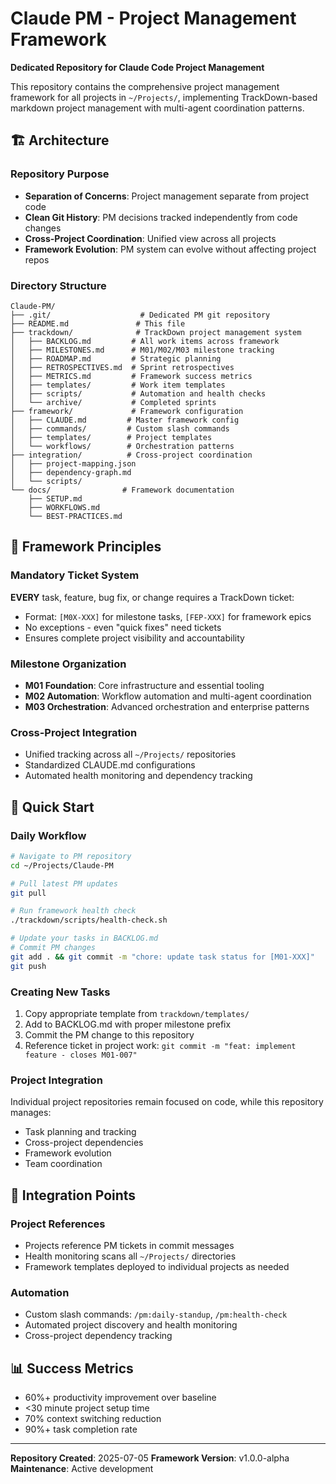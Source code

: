 # Claude PM - Project Management Framework

**Dedicated Repository for Claude Code Project Management**

This repository contains the comprehensive project management framework for all projects in `~/Projects/`, implementing TrackDown-based markdown project management with multi-agent coordination patterns.

## 🏗️ Architecture

### Repository Purpose
- **Separation of Concerns**: Project management separate from project code
- **Clean Git History**: PM decisions tracked independently from code changes
- **Cross-Project Coordination**: Unified view across all projects
- **Framework Evolution**: PM system can evolve without affecting project repos

### Directory Structure
```
Claude-PM/
├── .git/                    # Dedicated PM git repository
├── README.md               # This file
├── trackdown/              # TrackDown project management system
│   ├── BACKLOG.md         # All work items across framework
│   ├── MILESTONES.md      # M01/M02/M03 milestone tracking
│   ├── ROADMAP.md         # Strategic planning
│   ├── RETROSPECTIVES.md  # Sprint retrospectives
│   ├── METRICS.md         # Framework success metrics
│   ├── templates/         # Work item templates
│   ├── scripts/           # Automation and health checks
│   └── archive/           # Completed sprints
├── framework/             # Framework configuration
│   ├── CLAUDE.md         # Master framework config
│   ├── commands/         # Custom slash commands
│   ├── templates/        # Project templates
│   └── workflows/        # Orchestration patterns
├── integration/          # Cross-project coordination
│   ├── project-mapping.json
│   ├── dependency-graph.md
│   └── scripts/
└── docs/                # Framework documentation
    ├── SETUP.md
    ├── WORKFLOWS.md
    └── BEST-PRACTICES.md
```

## 🎯 Framework Principles

### Mandatory Ticket System
**EVERY** task, feature, bug fix, or change requires a TrackDown ticket:
- Format: `[M0X-XXX]` for milestone tasks, `[FEP-XXX]` for framework epics
- No exceptions - even "quick fixes" need tickets
- Ensures complete project visibility and accountability

### Milestone Organization
- **M01 Foundation**: Core infrastructure and essential tooling
- **M02 Automation**: Workflow automation and multi-agent coordination  
- **M03 Orchestration**: Advanced orchestration and enterprise patterns

### Cross-Project Integration
- Unified tracking across all `~/Projects/` repositories
- Standardized CLAUDE.md configurations
- Automated health monitoring and dependency tracking

## 🚀 Quick Start

### Daily Workflow
```bash
# Navigate to PM repository
cd ~/Projects/Claude-PM

# Pull latest PM updates
git pull

# Run framework health check
./trackdown/scripts/health-check.sh

# Update your tasks in BACKLOG.md
# Commit PM changes
git add . && git commit -m "chore: update task status for [M01-XXX]"
git push
```

### Creating New Tasks
1. Copy appropriate template from `trackdown/templates/`
2. Add to BACKLOG.md with proper milestone prefix
3. Commit the PM change to this repository
4. Reference ticket in project work: `git commit -m "feat: implement feature - closes M01-007"`

### Project Integration
Individual project repositories remain focused on code, while this repository manages:
- Task planning and tracking
- Cross-project dependencies
- Framework evolution
- Team coordination

## 🔗 Integration Points

### Project References
- Projects reference PM tickets in commit messages
- Health monitoring scans all `~/Projects/` directories
- Framework templates deployed to individual projects as needed

### Automation
- Custom slash commands: `/pm:daily-standup`, `/pm:health-check`
- Automated project discovery and health monitoring
- Cross-project dependency tracking

## 📊 Success Metrics
- 60%+ productivity improvement over baseline
- <30 minute project setup time
- 70% context switching reduction  
- 90%+ task completion rate

---

**Repository Created**: 2025-07-05
**Framework Version**: v1.0.0-alpha
**Maintenance**: Active development